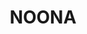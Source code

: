 ---
lastmod: '2025-04-06T06:05:20+00:00'
latitude: -31.551822
layout: suburb
longitude: 145.406579
postcode: '2835'
state: NSW
title: NOONA
url: /nsw/noona/
---